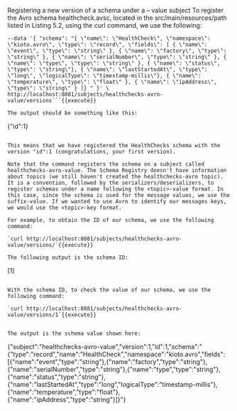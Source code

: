 Registering a new version of a schema under a – value subject
To register the Avro schema healthcheck.avsc, located in the src/main/resources/path listed in Listing 5.2, using the curl command, we use the following:

```curl -X POST -H "Content-Type: application/vnd.schemaregistry.v1+json" \
--data '{ "schema": "{ \"name\": \"HealthCheck\", \"namespace\": \"kioto.avro\", \"type\": \"record\", \"fields\": [ { \"name\": \"event\", \"type\": \"string\" }, { \"name\": \"factory\", \"type\": \"string\" }, { \"name\": \"serialNumber\", \"type\": \"string\" }, { \"name\": \"type\", \"type\": \"string\" }, { \"name\": \"status\", \"type\": \"string\"}, { \"name\": \"lastStartedAt\", \"type\": \"long\", \"logicalType\": \"timestamp-millis\"}, { \"name\": \"temperature\", \"type\": \"float\" }, { \"name\": \"ipAddress\", \"type\": \"string\" } ]} " }' \
http://localhost:8081/subjects/healthchecks-avro-value/versions```{{execute}} 

The output should be something like this:

```
{"id":1}
```

This means that we have registered the HealthChecks schema with the version "id":1 (congratulations, your first version).

Note that the command registers the schema on a subject called healthchecks-avro-value. The Schema Registry doesn't have information about topics (we still haven't created the healthchecks-avro topic). It is a convention, followed by the serializers/deserializers, to register schemas under a name following the <topic>-value format. In this case, since the schema is used for the message values, we use the suffix-value. If we wanted to use Avro to identify our messages keys, we would use the <topic>-key format.

For example, to obtain the ID of our schema, we use the following command:

`curl http://localhost:8081/subjects/healthchecks-avro-value/versions/`{{execute}} 

The following output is the schema ID:

```
[1]
```

With the schema ID, to check the value of our schema, we use the following command:

`curl http://localhost:8081/subjects/healthchecks-avro-value/versions/1`{{execute}} 
 

The output is the schema value shown here:

```
{"subject":"healthchecks-avro-value","version":1,"id":1,"schema":"{\"type\":\"record\",\"name\":\"HealthCheck\",\"namespace\":\"kioto.avro\",\"fields\":[{\"name\":\"event\",\"type\":\"string\"},{\"name\":\"factory\",\"type\":\"string\"},{\"name\":\"serialNumber\",\"type\":\"string\"},{\"name\":\"type\",\"type\":\"string\"},{\"name\":\"status\",\"type\":\"string\"},{\"name\":\"lastStartedAt\",\"type\":\"long\",\"logicalType\":\"timestamp-millis\"},{\"name\":\"temperature\",\"type\":\"float\"},{\"name\":\"ipAddress\",\"type\":\"string\"}]}"}
```

